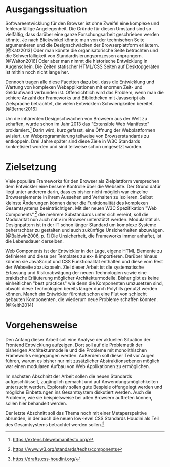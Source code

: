 # Ausgangssituation

Softwareentwicklung für den Browser ist ohne Zweifel eine komplexe und fehleranfällige Angelegenheit. Die Gründe für diesen Umstand sind so vielfältig, dass darüber eine ganze Forschungsarbeit geschrieben werden könnte. Je nach Blickwinkel könnte man von der technischen Seite argumentieren und die Designschwächen der Browserplattform erläutern.[@Katz2013] Oder man könnte die organisatorische Seite betrachten und die Schwerfälligkeit von Standardisierungsprozessen anprangern.[@Walton2016] Oder aber man nimmt die historische Entwicklung in Augenschein. Die Zeiten statischer HTML/CSS Seiten auf Desktopgeräten ist mithin noch nicht lange her.

Dennoch tragen alle diese Facetten dazu bei, dass die Entwicklung und Wartung von komplexen Webapplikationen mit enormen Zeit- und Geldaufwand verbunden ist. Offensichtlich wird das Problem, wenn man die schiere Anzahl der Frameworks und Bibliotheken mit Javascript als Zielsprache betrachtet, die vielen Entwicklern Schwierigkeiten bereitet.[@Berner2016]

Um die inhärenten Designschwächen von Browsern aus der Welt zu schaffen, wurde schon im Jahr 2013 das "Extensible Web Manifesto" proklamiert.[^manifesto] Darin wird, kurz gefasst, eine Öffnung der Webplattformen avisiert, um Webprogrammierung teilweise von Browserstandards zu entkoppeln. Drei Jahre später sind diese Ziele in W3C Standards konkretisiert worden und sind teilweise schon umgesetzt worden.

# Zielsetzung

Viele populäre Frameworks für den Browser als Zielplattform versprechen dem Entwickler eine bessere Kontrolle über die Webseite. Der Grund dafür liegt unter anderem darin, dass es bisher nicht möglich war einzelne Browserelemente in ihrem Aussehen und Verhalten zu isolieren. Selbst kleinste Änderungen können daher die Funktionalität des komplexen Gesamtsystems beeinträchtigen. Mit der neuen W3C Spezifikation "Web Components",[^wc] die mehrere Substandards unter sich vereint, soll die Modularität nun auch nativ im Browser unterstützt werden. Modularität als Designpattern ist in der IT schon länger Standard um komplexe Systeme beherrschbar zu gestalten und auch zukünftige Unsicherheiten abzuwägen.[@Baldwin2006, p. 1] Die Unsicherheit, die Frameworks immer anhaftet, ist die Lebensdauer derselben.

Web Components ist der Entwickler in der Lage, eigene HTML Elemente zu definieren und diese per Templates zu ex- & importieren. Darüber hinaus können sie JavaScript und CSS Funktionalität enthalten und diese vom Rest der Webseite abzukapseln. Ziel dieser Arbeit ist die systematische Erfassung und Risikoabwägung der neuen Technologien sowie eine praktische Erläuterung möglicher Architekturmodelle. Bisher gibt es keine einheitlichen "best practices" wie denn die Komponenten umzusetzen sind, obwohl diese Technologien bereits länger durch Polyfills genutzt werden können. Manch ein Entwickler fürchtet schon eine Flut von schlecht gebauten Komponenten, die wiederum neue Probleme schaffen könnten.[@Keith2014]

# Vorgehensweise

Den Anfang dieser Arbeit soll eine Analyse der aktuellen Situation der Frontend Entwicklung aufzeigen. Dort soll auf die Problematik der bisherigen Architekturmodelle und die Probleme mit monolithischen Frameworks eingegangen werden. Außerdem soll dieser Teil vor Augen führen, warum es bisher nur mit zusätzlicher Abstraktionsebenen möglich war einen modularen Aufbau von Web Applikationen zu ermöglichen.

Im nächsten Abschnitt der Arbeit sollen die neuen Standards aufgeschlüsselt, zugänglich gemacht und auf Anwendungsmöglichkeiten untersucht werden. Explorativ sollen gute Bespiele offengelegt werden und mögliche Einbettungen ins Gesamtsystem diskutiert werden. Auch die Probleme, wie sie beispielsweise bei alten Browsern auftreten können, sollen hier behandelt werden.

Der letzte Abschnitt soll das Thema noch mit einer Metaperspektive abrunden, in der auch die neuen low-level CSS Standards Houdini als Teil des Gesamtsystems betrachtet werden sollen.[^h]

[^manifesto]: https://extensiblewebmanifesto.org/

[^wc]: https://www.w3.org/standards/techs/components

[^h]: https://drafts.css-houdini.org/

